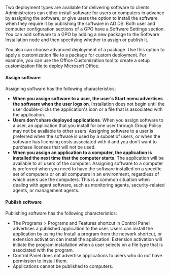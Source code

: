 Two deployment types are available for delivering software to clients. Administrators can either install software for users or computers in advance by assigning the software, or give users the option to install the software when they require it by publishing the software in AD DS. Both user and computer configuration sections of a GPO have a Software Settings section. You can add software to a GPO by adding a new package to the Software Installation node and then specifying whether to assign or publish it.

You also can choose advanced deployment of a package. Use this option to apply a customization file to a package for custom deployment. For example, you can use the Office Customization tool to create a setup customization file to deploy Microsoft Office.

#### Assign software

Assigning software has the following characteristics:

 -  **When you assign software to a user, the user’s Start menu advertises the software when the user logs on**. Installation does not begin until the user double-clicks the application's icon or a file that is associated with the application.
 -  **Users don’t share deployed applications**. When you assign software to a user, an application that you install for one user through Group Policy may not be available to other users. Assigning software to a user is preferred when the software is used by a subset of users, or when the software has licensing costs associated with it and you don’t want to purchase licenses that will not be used.
 -  **When you assign an application to a computer, the application is installed the next time that the computer starts**. The application will be available to all users of the computer. Assigning software to a computer is preferred when you need to have the software installed on a specific set of computers or on all computers in an environment, regardless of which users use the computers. This is a common situation when dealing with agent software, such as monitoring agents, security-related agents, or management agents.

#### Publish software

Publishing software has the following characteristics:

 -  The Programs &gt; Programs and Features shortcut in Control Panel advertises a published application to the user. Users can install the application by using the Install a program from the network shortcut, or extension activation can install the application. Extension activation will initiate the program installation when a user selects on a file type that is associated with the program.
 -  Control Panel does not advertise applications to users who do not have permission to install them.
 -  Applications cannot be published to computers.
